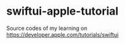 # swiftui-apple-tutorial
Source codes of my learning on https://developer.apple.com/tutorials/swiftui
